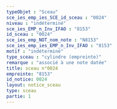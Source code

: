 ```yaml
---
typeObjet : "Sceau"
sce_ies_emp_ies_SCE_id_sceau : "0024"
niveau : "indéterminé"
sce_ies_EMP_n_Inv_IFAO : "8153"
id_sceau : "0024"
sce_ies_emp_NOT_nom_note : "N8153"
sce_ies_emp_ies_EMP_n_Inv_IFAO : "8153"
motif : "indéterminé"
type_sceau : "cylindre (empreinte)"
remarque : "associé à une note datée"
title: sceau n°0024
empreinte: "8153"
id_notice: 0024
layout: notice_sceau
type: sceau
partie: 1
---
```

